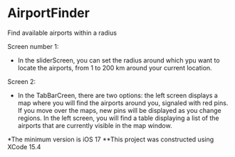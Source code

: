 # AirportFinder
Find available airports within a radius

Screen number 1: 
- In the sliderScreen, you can set the radius around which ypu want to locate the airports, from 1 to 200 km around your current location.

Screen 2: 
- In the TabBarCreen, there are two options: the left screen displays a map where you will find the airports around you, signaled with red pins. If you move over the maps, new pins will be displayed as you change regions. In the left screen, you will find a table displaying a list of the airports that are currently visible in the map window. 

*The minimum version is iOS 17
**This project was constructed using XCode 15.4
